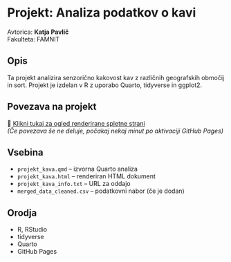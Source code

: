 # Projekt: Analiza podatkov o kavi

Avtorica: **Katja Pavlič**  
Fakulteta: FAMNIT  

## Opis

Ta projekt analizira senzorično kakovost kav z različnih geografskih območij in sort. Projekt je izdelan v R z uporabo Quarto, tidyverse in ggplot2.

## Povezava na projekt

🔗 [Klikni tukaj za ogled renderirane spletne strani](https://KatjaPavlic.github.io/Projekt_Kava)  
*(Če povezava še ne deluje, počakaj nekaj minut po aktivaciji GitHub Pages)*

## Vsebina

- `projekt_kava.qmd` – izvorna Quarto analiza
- `projekt_kava.html` – renderiran HTML dokument
- `projekt_kava_info.txt` – URL za oddajo
- `merged_data_cleaned.csv` – podatkovni nabor (če je dodan)

## Orodja

- R, RStudio
- tidyverse
- Quarto
- GitHub Pages
